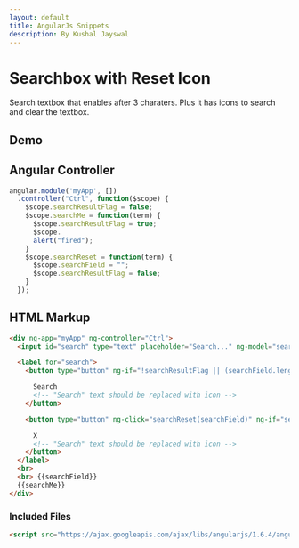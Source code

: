 ```yaml
---
layout: default
title: AngularJs Snippets
description: By Kushal Jayswal
---
```


# Searchbox with Reset Icon

Search textbox that enables after 3 charaters. Plus it has icons to search and clear the textbox.

## Demo

<script async src="//jsfiddle.net/kutec/y97zcghz/embed/result/"></script>


## Angular Controller

```javascript
angular.module('myApp', [])
  .controller("Ctrl", function($scope) {
    $scope.searchResultFlag = false;
    $scope.searchMe = function(term) {
      $scope.searchResultFlag = true;
      $scope.
      alert("fired");
    }
    $scope.searchReset = function(term) {
      $scope.searchField = "";
      $scope.searchResultFlag = false;
    }
  });
```

## HTML Markup

```html
<div ng-app="myApp" ng-controller="Ctrl">
  <input id="search" type="text" placeholder="Search..." ng-model="searchField" ng-keyup="$event.which == 13 && searchField.length > 2 ? searchMe(searchField) : null">

  <label for="search">
    <button type="button" ng-if="!searchResultFlag || (searchField.length == 0 && !searchReset(searchField))" ng-click="searchMe(searchField)" ng-disabled="!(searchField.length > 2)">

      Search
      <!-- "Search" text should be replaced with icon -->
    </button>

    <button type="button" ng-click="searchReset(searchField)" ng-if="searchResultFlag && !searchField.length == 0">

      X
      <!-- "Search" text should be replaced with icon -->
    </button>
  </label>
  <br>
  <br> {{searchField}}
  {{searchMe}}
</div>
```

### Included Files
```html
<script src="https://ajax.googleapis.com/ajax/libs/angularjs/1.6.4/angular.min.js"></script>
```
